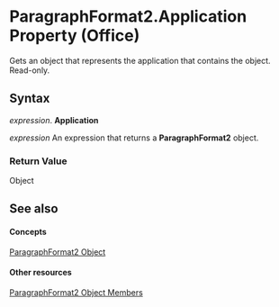 
# ParagraphFormat2.Application Property (Office)

Gets an object that represents the application that contains the object. Read-only.


## Syntax

 _expression_. **Application**

 _expression_ An expression that returns a **ParagraphFormat2** object.


### Return Value

Object


## See also


#### Concepts


[ParagraphFormat2 Object](05ff2b24-9603-f923-d053-e736fb2ba389.md)
#### Other resources


[ParagraphFormat2 Object Members](c0580593-7efb-659f-02a2-67dce512ee09.md)
